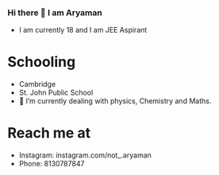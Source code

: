 ### Hi there 👋 I am Aryaman
* I am currently 18 and I am JEE Aspirant
# Schooling
* Cambridge
* St. John Public School
* 🔭 I’m currently dealing with physics, Chemistry and Maths.
# Reach me at 
* Instagram: instagram.com/not_.aryaman
* Phone: 8130787847 
